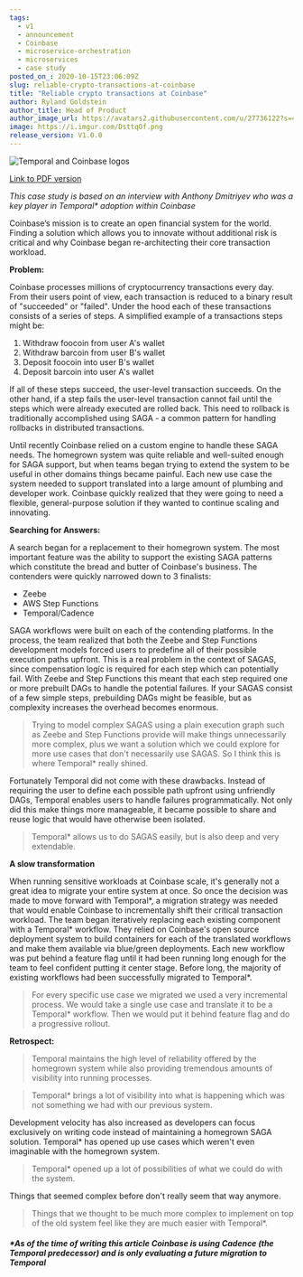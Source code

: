 ```yaml
---
tags:
  - v1
  - announcement
  - Coinbase
  - microservice-orchestration
  - microservices
  - case study
posted_on_: 2020-10-15T23:06:09Z
slug: reliable-crypto-transactions-at-coinbase
title: "Reliable crypto transactions at Coinbase"
author: Ryland Goldstein
author_title: Head of Product
author_image_url: https://avatars2.githubusercontent.com/u/27736122?s=460&u=7b6a3e58ec7ed715│       7f23f51e91a2f4cd2028d606&v=4
image: https://i.imgur.com/DsttqOf.png
release_version: V1.0.0
---
```


<img alt="Temporal and Coinbase logos" class="case-study-header" src='https://i.imgur.com/FQxs3KM.png' />

[Link to PDF version](http://temporal.io/case-studies/Reliable_crypto_transactions_at_Coinbase.pdf)

<!--truncate-->

_This case study is based on an interview with Anthony Dmitriyev who was a key player in Temporal\* adoption within Coinbase_

Coinbase’s mission is to create an open financial system for the world. Finding a solution which allows you to innovate without additional risk is critical and why Coinbase began re-architecting their core transaction workload.

**Problem:**

Coinbase processes millions of cryptocurrency transactions every day. From their users point of view, each transaction is reduced to a binary result of "succeeded" or "failed". Under the hood each of these transactions consists of a series of steps. A simplified example of a transactions steps might be:

1. Withdraw foocoin from user A's wallet
2. Withdraw barcoin from user B's wallet
3. Deposit foocoin into user B's wallet
4. Deposit barcoin into user A's wallet

If all of these steps succeed, the user-level transaction succeeds. On the other hand, if a step fails the user-level transaction cannot fail until the steps which were already executed are rolled back. This need to rollback is traditionally accomplished using SAGA - a common pattern for handling rollbacks in distributed transactions.

Until recently Coinbase relied on a custom engine to handle these SAGA needs. The homegrown system was quite reliable and well-suited enough for SAGA support, but when teams began trying to extend the system to be useful in other domains things became painful. Each new use case the system needed to support translated into a large amount of plumbing and developer work. Coinbase quickly realized that they were going to need a flexible, general-purpose solution if they wanted to continue scaling and innovating.

**Searching for Answers:**

A search began for a replacement to their homegrown system. The most important feature was the ability to support the existing SAGA patterns which constitute the bread and butter of Coinbase's business. The contenders were quickly narrowed down to 3 finalists:

- Zeebe
- AWS Step Functions
- Temporal/Cadence

SAGA workflows were built on each of the contending platforms. In the process, the team realized that both the Zeebe and Step Functions development models forced users to predefine all of their possible execution paths upfront. This is a real problem in the context of SAGAS, since compensation logic is required for each step which can potentially fail. With Zeebe and Step Functions this meant that each step required one or more prebuilt DAGs to handle the potential failures. If your SAGAS consist of a few simple steps, prebuilding DAGs might be feasible, but as complexity increases the overhead becomes enormous.

<blockquote>Trying to model complex SAGAS using a plain execution graph such as Zeebe and Step Functions provide will make things unnecessarily more complex, plus we want a solution which we could explore for more use cases that don't necessarily use SAGAS. So I think this is where Temporal* really shined.</blockquote>

Fortunately Temporal did not come with these drawbacks. Instead of requiring the user to define each possible path upfront using unfriendly DAGs, Temporal enables users to handle failures programmatically. Not only did this make things more manageable, it became possible to share and reuse logic that would have otherwise been isolated.

<blockquote>Temporal* allows us to do SAGAS easily, but is also deep and very extendable.</blockquote>

**A slow transformation**

When running sensitive workloads at Coinbase scale, it's generally not a great idea to migrate your entire system at once. So once the decision was made to move forward with Temporal*, a migration strategy was needed that would enable Coinbase to incrementally shift their critical transaction workload. The team began iteratively replacing each existing component with a Temporal* workflow. They relied on Coinbase's open source deployment system to build containers for each of the translated workflows and make them available via blue/green deployments. Each new workflow was put behind a feature flag until it had been running long enough for the team to feel confident putting it center stage. Before long, the majority of existing workflows had been successfully migrated to Temporal\*.

<blockquote>
For every specific use case we migrated we used a very incremental process. We would take a single use case and translate it to be a Temporal* workflow. Then we would put it behind feature flag and do a progressive rollout.
</blockquote>

**Retrospect:**

<blockquote>
Temporal maintains the high level of reliability offered by the homegrown system while also providing tremendous amounts of visibility into running processes.
</blockquote>

<blockquote> Temporal* brings a lot of visibility into what is happening which was not something we had with our previous system.</blockquote>

Development velocity has also increased as developers can focus exclusively on writing code instead of maintaining a homegrown SAGA solution. Temporal\* has opened up use cases which weren't even imaginable with the homegrown system.

<blockquote>Temporal* opened up a lot of possibilities of what we could do with the system.</blockquote>

Things that seemed complex before don't really seem that way anymore.

<blockquote>Things that we thought to be much more complex to implement on top of the old system feel like they are much easier with Temporal*.</blockquote>

##### \*As of the time of writing this article Coinbase is using Cadence (the Temporal predecessor) and is only evaluating a future migration to Temporal
